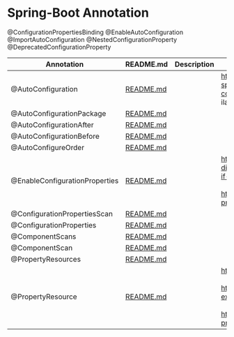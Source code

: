 # Spring-Boot Annotation

@ConfigurationPropertiesBinding
@EnableAutoConfiguration
@ImportAutoConfiguration
@NestedConfigurationProperty
@DeprecatedConfigurationProperty


| Annotation                                                         | README.md | Description                                                                                                                  | Reference link                                                                                                                                                                                                    |
|--------------------------------------------------------------------|--------|------------------------------------------------------------------------------------------------------------------------------|-------------------------------------------------------------------------------------------------------------------------------------------------------------------------------------------------------------------|
| @AutoConfiguration | [README.md](./@EnableConfigurationProperties/README.md)     | | https://stackoverflow.com/questions/75044304/custom-spring-boot-3-starter-does-not-create-configurationproperties-beans <br> ilan                                                                                 |
| @AutoConfigurationPackage | [README.md](./@EnableConfigurationProperties/README.md)     | |                                                                                                                                                                                                                   |
| @AutoConfigurationAfter | [README.md](./@EnableConfigurationProperties/README.md)     | |                                                                                                                                                                                                                   |
| @AutoConfigurationBefore | [README.md](./@EnableConfigurationProperties/README.md)     | |                                                                                                                                                                                                                   |
| @AutoConfigureOrder | [README.md](./@EnableConfigurationProperties/README.md)     | |                                                                                                                                                                                                                   |
| @EnableConfigurationProperties | [README.md](./@EnableConfigurationProperties/README.md)     | | https://stackoverflow.com/questions/49880453/what-difference-does-enableconfigurationproperties-make-if-a-bean-is-already-an <br> <br> https://www.baeldung.com/spring-enable-config-properties                   |
| @ConfigurationPropertiesScan | [README.md](./@EnableConfigurationProperties/README.md)     | |                                                                                                                                                                                                                   |
| @ConfigurationProperties | [README.md](./@EnableConfigurationProperties/README.md)     | |                                                                                                                                                                                                                   |
| @ComponentScans | [README.md](./@EnableConfigurationProperties/README.md)     | ||
| @ComponentScan | [README.md](./@EnableConfigurationProperties/README.md)     | |                                                                                                                                                                                                                   |
| @PropertyResources | [README.md](./@EnableConfigurationProperties/README.md)     | ||
| @PropertyResource | [README.md](./@EnableConfigurationProperties/README.md)     | | https://www.baeldung.com/properties-with-spring <br><br> https://mkyong.com/spring/spring-propertysources-example/ <br><br>	https://www.javaguides.net/2018/09/spring-propertysource-annotation-with-example.html |
